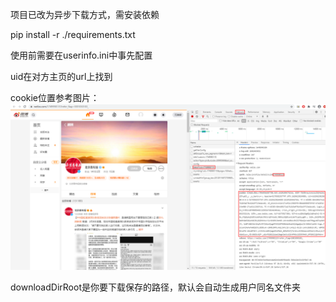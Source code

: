 项目已改为异步下载方式，需安装依赖

pip install -r ./requirements.txt



使用前需要在userinfo.ini中事先配置

uid在对方主页的url上找到

cookie位置参考图片：![](cookie位置.png)

downloadDirRoot是你要下载保存的路径，默认会自动生成用户同名文件夹



